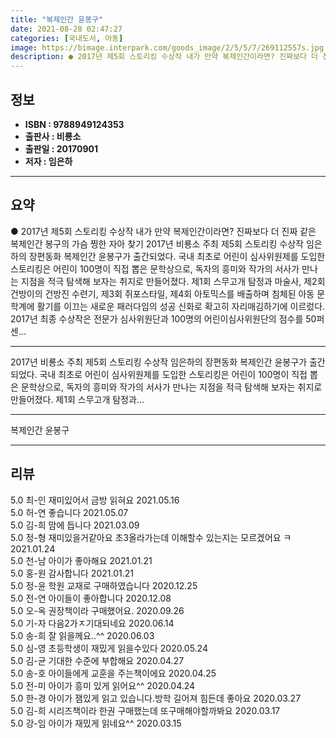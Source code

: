 ```yaml
---
title: "복제인간 윤봉구"
date: 2021-08-28 02:47:27
categories: [국내도서, 아동]
image: https://bimage.interpark.com/goods_image/2/5/5/7/269112557s.jpg
description: ● 2017년 제5회 스토리킹 수상작 내가 만약 복제인간이라면? 진짜보다 더 진짜 같은 복제인간 봉구의 가슴 찡한 자아 찾기 2017년 비룡소 주최 제5회 스토리킹 수상작 임은하의 장편동화 복제인간 윤봉구가 출간되었다. 국내 최초로 어린이 심사위원제를 도입한 스토리킹은 어린이 100명
---
```


## **정보**

- **ISBN : 9788949124353**
- **출판사 : 비룡소**
- **출판일 : 20170901**
- **저자 : 임은하**

------



## **요약**

●  2017년 제5회 스토리킹 수상작 내가 만약 복제인간이라면? 진짜보다 더 진짜 같은 복제인간 봉구의 가슴 찡한 자아 찾기 2017년 비룡소 주최 제5회 스토리킹 수상작 임은하의 장편동화 복제인간 윤봉구가 출간되었다. 국내 최초로 어린이 심사위원제를 도입한 스토리킹은 어린이 100명이 직접 뽑은 문학상으로, 독자의 흥미와 작가의 서사가 만나는 지점을 적극 탐색해 보자는 취지로 만들어졌다. 제1회 스무고개 탐정과 마술사, 제2회 건방이의 건방진 수련기, 제3회 쥐포스타일, 제4회 아토믹스를 배출하며 침체된 아동 문학계에 활기를 이끄는 새로운 패러다임의 성공 신화로 확고히 자리매김하기에 이르렀다. 2017년 최종 수상작은 전문가 심사위원단과 100명의 어린이심사위원단의 점수를 50퍼센...

------

2017년 비룡소 주최 제5회 스토리킹 수상작 임은하의 장편동화 복제인간 윤봉구가 출간되었다. 국내 최초로 어린이 심사위원제를 도입한 스토리킹은 어린이 100명이 직접 뽑은 문학상으로, 독자의 흥미와 작가의 서사가 만나는 지점을 적극 탐색해 보자는 취지로 만들어졌다. 제1회 스무고개 탐정과... 

------


복제인간 윤봉구 

------


## **리뷰** 

5.0 최-인 재미있어서 금방 읽혀요 2021.05.16 <br/>5.0 허-연 좋습니다 2021.05.07 <br/>5.0 김-희 맘에 듭니다 2021.03.09 <br/>5.0 정-형 재미있을거같아요 초3올라가는데 이해할수 있는지는 모르겠어요 ㅋ 2021.01.24 <br/>5.0 천-남 아이가 좋아해요 2021.01.21 <br/>5.0 홍-원 감사합니다  2021.01.21 <br/>5.0 정-윤 학원 교재로 구매하였습니다  2020.12.25 <br/>5.0 전-연 아이들이 좋아합니다 2020.12.08 <br/>5.0 오-옥 권장책이라 구매했어요. 2020.09.26 <br/>5.0 기-자 다음2가ㅈ기대되네요 2020.06.14 <br/>5.0 송-희 잘 읽을께요..^^ 2020.06.03 <br/>5.0 심-영 초등학생이 재밌게 읽을수있다 2020.05.24 <br/>5.0 김-균 기대한 수준에 부합해요 2020.04.27 <br/>5.0 송-호 아이들에게 교훈을 주는책이에요 2020.04.25 <br/>5.0 전-미 아이가 흥미 있게 읽어요^^ 2020.04.24 <br/>5.0 한-경 아이가 잼있게 읽고 있습니다.방학 길어져 힘든데 좋아요 2020.03.27 <br/>5.0 김-희 시리즈책이라 한권 구매했는데 또구매해야할까봐요 2020.03.17 <br/>5.0 강-임 아이가 재밌게 읽네요^^ 2020.03.15 <br/>